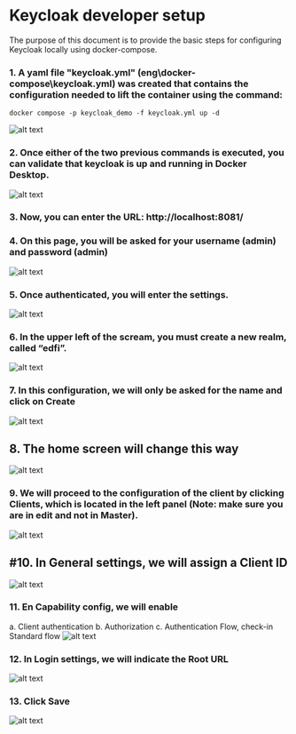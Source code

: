 # Keycloak developer setup

The purpose of this document is to provide the basic steps for configuring Keycloak locally using docker-compose.

### 1.	A yaml file "keycloak.yml" (eng\docker-compose\keycloak.yml) was created that contains the configuration needed to lift the container using the command:
`docker compose -p keycloak_demo -f keycloak.yml up -d`

 ![alt text](image.png)

### 2.	Once either of the two previous commands is executed, you can validate that keycloak is up and running in Docker Desktop.
  ![alt text](image-1.png)

### 3.	Now, you can enter the URL: http://localhost:8081/


### 4.	On this page, you will be asked for your username (admin) and password (admin)
![alt text](image-2.png)

### 5.	Once authenticated, you will enter the settings.
![alt text](image-3.png)

### 6.	In the upper left of the scream, you must create a new realm, called “edfi”.
![alt text](image-4.png)

### 7.	In this configuration, we will only be asked for the name and click on Create
![alt text](image-5.png)

## 8.	The home screen will change this way
![alt text](image-6.png)

### 9.	We will proceed to the configuration of the client by clicking Clients, which is located in the left panel (Note: make sure you are in edit and not in Master).
![alt text](image-7.png)

## #10.	In General settings, we will assign a Client ID
![alt text](image-8.png)

### 11.	En Capability config, we will enable 
a.	Client authentication
b.	Authorization
c.	Authentication Flow, check-in Standard flow
![alt text](image-9.png)

### 12.	In Login settings, we will indicate the Root URL
![alt text](image-10.png)

### 13.	Click Save
 ![alt text](image-11.png)
